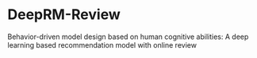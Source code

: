 # DeepRM-Review
Behavior-driven model design based on human cognitive abilities: A deep learning based recommendation model with online review
